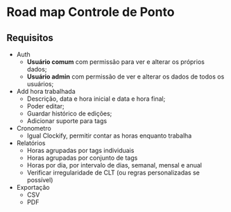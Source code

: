 # Road map Controle de Ponto

## Requisitos

- Auth
  - **Usuário comum** com permissão para ver e alterar os próprios dados;
  - **Usuário admin** com permissão de ver e alterar os dados de todos os usuários;
- Add hora trabalhada
  - Descrição, data e hora inicial e data e hora final;
  - Poder editar;
  - Guardar histórico de edições;
  - Adicionar suporte para tags
- Cronometro
  - Igual Clockify, permitir contar as horas enquanto trabalha
- Relatórios
  - Horas agrupadas por tags individuais
  - Horas agrupadas por conjunto de tags
  - Horas por dia, por intervalo de dias, semanal, mensal e anual
  - Verificar irregularidade de CLT (ou regras personalizadas se possível)
- Exportação
  - CSV
  - PDF
